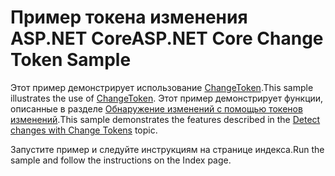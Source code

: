# <a name="aspnet-core-change-token-sample"></a><span data-ttu-id="fd922-101">Пример токена изменения ASP.NET Core</span><span class="sxs-lookup"><span data-stu-id="fd922-101">ASP.NET Core Change Token Sample</span></span>

<span data-ttu-id="fd922-102">Этот пример демонстрирует использование [ChangeToken](https://docs.microsoft.com/dotnet/api/microsoft.extensions.primitives.changetoken).</span><span class="sxs-lookup"><span data-stu-id="fd922-102">This sample illustrates the use of [ChangeToken](https://docs.microsoft.com/dotnet/api/microsoft.extensions.primitives.changetoken).</span></span> <span data-ttu-id="fd922-103">Этот пример демонстрирует функции, описанные в разделе [Обнаружение изменений с помощью токенов изменений](https://docs.microsoft.com/aspnet/core/fundamentals/change-tokens).</span><span class="sxs-lookup"><span data-stu-id="fd922-103">This sample demonstrates the features described in the [Detect changes with Change Tokens](https://docs.microsoft.com/aspnet/core/fundamentals/change-tokens) topic.</span></span>

<span data-ttu-id="fd922-104">Запустите пример и следуйте инструкциям на странице индекса.</span><span class="sxs-lookup"><span data-stu-id="fd922-104">Run the sample and follow the instructions on the Index page.</span></span>

